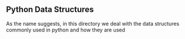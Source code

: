 Python Data Structures
---
As the name suggests, in this directory we deal with the data structures commonly used in python and how they are used
